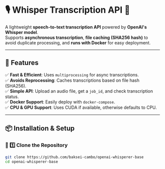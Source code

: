 # 🎙️ Whisper Transcription API 🚀

A lightweight **speech-to-text transcription API** powered by **OpenAI's Whisper model**.  
Supports **asynchronous transcription**, **file caching (SHA256 hash)** to avoid duplicate processing, and **runs with Docker** for easy deployment.

---

## 🚀 Features

✅ **Fast & Efficient**: Uses `multiprocessing` for async transcriptions.  
✅ **Avoids Reprocessing**: Caches transcriptions based on file hash (SHA256).  
✅ **Simple API**: Upload an audio file, get a `job_id`, and check transcription status.  
✅ **Docker Support**: Easily deploy with `docker-compose`.  
✅ **CPU & GPU Support**: Uses CUDA if available, otherwise defaults to CPU.

---

## 📦 Installation & Setup

### 🔹 1️⃣ Clone the Repository

```bash
git clone https://github.com/baksei-cambo/openai-whisperer-base
cd openai-whisperer-base
```
